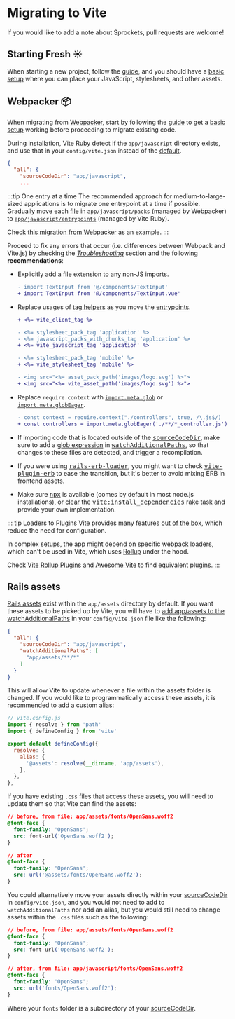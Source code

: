[tag helpers]: /guide/rails.html#tag-helpers-%F0%9F%8F%B7
[discussions]: https://github.com/ElMassimo/vite_ruby/discussions
[rails]: https://rubyonrails.org/
[webpacker]: https://github.com/rails/webpacker
[vite rails]: https://github.com/ElMassimo/vite_ruby
[vite]: https://vitejs.dev/guide/using-plugins.html
[rollup]: https://rollupjs.org/guide/en/
[entrypoints]: /guide/development.html#entrypoints-⤵%EF%B8%8F
[guide]: /guide/
[configuration reference]: /config/
[sourceCodeDir]: /config/#sourcecodedir
[entrypointsDir]: /config/#entrypointsdir
[watchAdditionalPaths]: /config/#watchadditionalpaths
[glob]: https://vitejs.dev/guide/features.html#glob-import
[clear rake]: https://www.rubydoc.info/gems/rake/Rake%2FTask:clear
[vite:install_dependencies]: https://github.com/ElMassimo/vite_ruby/blob/main/vite_ruby/lib/tasks/vite.rake#L32-L35
[npx]: https://docs.npmjs.com/cli/v7/commands/npx
[vite-plugin-erb]: https://github.com/ElMassimo/vite-plugin-erb
[rails-erb-loader]: https://github.com/usabilityhub/rails-erb-loader
[tag helpers]: /guide/development.html#tag-helpers-🏷
[Troubleshooting]: /guide/troubleshooting

# Migrating to Vite

If you would like to add a note about Sprockets, pull requests are welcome!

## Starting Fresh ☀️

When starting a new project, follow the [guide], and you should have a [basic setup][sourceCodeDir]
where you can place your JavaScript, stylesheets, and other assets.

## Webpacker 📦

When migrating from [Webpacker], start by following the [guide] to get a [basic setup][sourceCodeDir] working before proceeding to migrate existing code.

During installation, Vite Ruby detect if the `app/javascript` directory exists,
and use that in your `config/vite.json` instead of the [default][sourceCodeDir].

```json
{
  "all": {
    "sourceCodeDir": "app/javascript",
    ...
```

:::tip One entry at a time
The recommended approach for medium-to-large-sized applications is to migrate
one entrypoint at a time if possible. Gradually move each [file][entrypoints] in `app/javascript/packs` (managed by Webpacker) to [`app/javascript/entrypoints`][entrypointsDir] (managed by Vite Ruby).

Check [this migration from Webpacker](https://github.com/ElMassimo/pingcrm-vite/pull/1) as an example.
:::

Proceed to fix any errors that occur (i.e. differences between Webpack and Vite.js) by checking the _[Troubleshooting]_ section and the following __recommendations__:

- Explicitly add a file extension to any non-JS imports.

  ```diff
  - import TextInput from '@/components/TextInput'
  + import TextInput from '@/components/TextInput.vue'
  ```

- Replace usages of [tag helpers] as you move the [entrypoints].

  ```diff
  + <%= vite_client_tag %>

  - <%= stylesheet_pack_tag 'application' %>
  - <%= javascript_packs_with_chunks_tag 'application' %>
  + <%= vite_javascript_tag 'application' %>

  - <%= stylesheet_pack_tag 'mobile' %>
  + <%= vite_stylesheet_tag 'mobile' %>

  - <img src="<%= asset_pack_path('images/logo.svg') %>">
  + <img src="<%= vite_asset_path('images/logo.svg') %>">
  ```

- Replace `require.context` with [`import.meta.glob`][glob] or [`import.meta.globEager`][glob].

  ```diff
  - const context = require.context("./controllers", true, /\.js$/)
  + const controllers = import.meta.globEager('./**/*_controller.js')
  ```

- If importing code that is located outside of the <kbd>[sourceCodeDir]</kbd>, make sure to add a [glob expression](https://github.com/ElMassimo/vite_ruby/blob/main/vite_ruby/lib/vite_ruby/builder.rb#L97) in <kbd>[watchAdditionalPaths]</kbd>, so that changes to these files are detected, and trigger a recompilation. 

- If you were using <kbd>[rails-erb-loader]</kbd>, you might want to check <kbd>[vite-plugin-erb]</kbd> to ease the transition, but it's better to avoid mixing ERB in frontend assets.

- Make sure <kbd>[npx]</kbd> is available (comes by default in most node.js installations), or [clear][clear rake] the <kbd>[vite:install_dependencies]</kbd> rake task and provide your own implementation.

::: tip Loaders to Plugins
Vite provides many features [out of the box], which reduce the
need for configuration.

In complex setups, the app might depend on specific webpack loaders, which can't
be used in Vite, which uses [Rollup] under the hood.

Check [Vite Rollup Plugins] and [Awesome Vite] to find equivalent plugins.
:::

[Vite Rollup Plugins]: https://vite-rollup-plugins.patak.dev/
[Awesome Vite]: https://github.com/vitejs/awesome-vite#plugins
[out of the box]: https://vitejs.dev/guide/features.html

## Rails assets

[Rails assets](https://guides.rubyonrails.org/asset_pipeline.html) exist within the `app/assets` directory by default. If you want these assets to be picked up by Vite, you will have to [add app/assets to the watchAdditionalPaths](https://vite-ruby.netlify.app/config/#watchadditionalpaths) in your `config/vite.json` file like the following:

```json
{
  "all": {
    "sourceCodeDir": "app/javascript",
    "watchAdditionalPaths": [
      "app/assets/**/*"
    ]
  }
}
```

This will allow Vite to update whenever a file within the assets folder is changed. If you would like to programmatically access these assets, it is recommended to add a custom alias:

```js
// vite.config.js
import { resolve } from 'path'
import { defineConfig } from 'vite'

export default defineConfig({
  resolve: {
    alias: {
      '@assets': resolve(__dirname, 'app/assets'),
    },
  },
},
```

If you have existing `.css` files that access these assets, you will need to update them so that Vite can find the assets:

```css
// before, from file: app/assets/fonts/OpenSans.woff2
@font-face {
  font-family: 'OpenSans';
  src: font-url('OpenSans.woff2');
}

// after
@font-face {
  font-family: 'OpenSans';
  src: url('@assets/fonts/OpenSans.woff2');
}
```

You could alternatively move your assets directly within your [sourceCodeDir](https://vite-ruby.netlify.app/config/#sourcecodedir) in `config/vite.json`, and you would not need to add to `watchAdditionalPaths` nor add an alias, but you would still need to change assets within the `.css` files such as the following:

```css
// before, from file: app/assets/fonts/OpenSans.woff2
@font-face {
  font-family: 'OpenSans';
  src: font-url('OpenSans.woff2');
}

// after, from file: app/javascript/fonts/OpenSans.woff2
@font-face {
  font-family: 'OpenSans';
  src: url('fonts/OpenSans.woff2');
}
```

Where your `fonts` folder is a subdirectory of your [sourceCodeDir](https://vite-ruby.netlify.app/config/#sourcecodedir).
